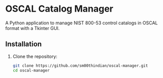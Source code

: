 # OSCAL Catalog Manager

A Python application to manage NIST 800-53 control catalogs in OSCAL format with a Tkinter GUI.

## Installation

1. Clone the repository:
   ```bash
   git clone https://github.com/sm00thindian/oscal-manager.git
   cd oscal-manager
